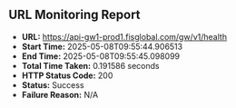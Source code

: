 ## URL Monitoring Report

- **URL:** https://api-gw1-prod1.fisglobal.com/gw/v1/health
- **Start Time:** 2025-05-08T09:55:44.906513
- **End Time:** 2025-05-08T09:55:45.098099
- **Total Time Taken:** 0.191586 seconds
- **HTTP Status Code:** 200
- **Status:** Success
- **Failure Reason:** N/A
